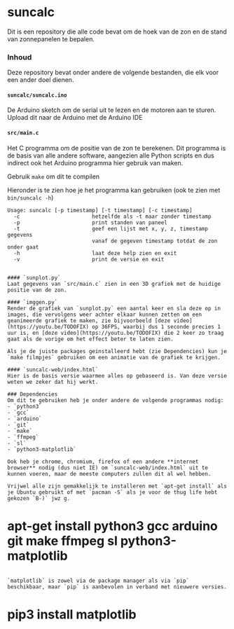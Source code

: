 # suncalc

Dit is een repository die alle code bevat om de hoek van de zon en de stand van zonnepanelen te bepalen.

### Inhoud
Deze repository bevat onder andere de volgende bestanden, die elk voor een ander doel dienen.

#### `suncalc/suncalc.ino`
De Arduino sketch om de serial uit te lezen en de motoren aan te sturen. Upload dit naar de Arduino met de Arduino IDE

#### `src/main.c`
Het C programma om de positie van de zon te berekenen.
Dit programma is de basis van alle andere software, aangezien alle Python scripts en dus indirect ook het Arduino programma hier gebruik van maken.

Gebruik `make` om dit te compilen

Hieronder is te zien hoe je het programma kan gebruiken (ook te zien met `bin/suncalc -h`)
```
Usage: suncalc [-p timestamp] [-t timestamp] [-c timestamp]
  -c                       hetzelfde als -t maar zonder timestamp
  -p                       print standen van paneel
  -t                       geef een lijst met x, y, z, timestamp gegevens
                           vanaf de gegeven timestamp totdat de zon onder gaat
  -h                       laat deze help zien en exit
  -v                       print de versie en exit


#### `sunplot.py`
Laat gegevens van `src/main.c` zien in een 3D grafiek met de huidige positie van de zon.

#### `imggen.py`
Render de grafiek van `sunplot.py` een aantal keer en sla deze op in images, die vervolgens weer achter elkaar kunnen zetten om een geanimeerde grafiek te maken, zie bijvoorbeeld [deze video](https://youtu.be/TODOFIX) op 36FPS, waarbij dus 1 seconde precies 1 uur is, en [deze video](https://youtu.be/TODOFIX) die 2 keer zo traag gaat als de vorige om het effect beter te laten zien.

Als je de juiste packages geinstalleerd hebt (zie Dependencies) kun je `make filmpjes` gebruiken om een animatie van de grafiek te krijgen.

#### `suncalc-web/index.html`
Hier is de basis versie waarmee alles op gebaseerd is. Van deze versie weten we zeker dat hij werkt.

### Dependencies
Om dit te gebruiken heb je onder andere de volgende programmas nodig:
- `python3`
- `gcc`
- `arduino`
- `git`
- `make`
- `ffmpeg`
- `sl`
- `python3-matplotlib`

Ook heb je chrome, chromium, firefox of een andere **internet browser** nodig (dus niet IE) om `suncalc-web/index.html` uit te kunnen voeren, maar de meeste computers zullen dit al wel hebben.

Vrijwel alle zijn gemakkelijk te installeren met `apt-get install` als je Ubuntu gebruikt of met `pacman -S` als je voor de thug life hebt gekozen `B-)` jwz g.
```
# apt-get install python3 gcc arduino git make ffmpeg sl python3-matplotlib
```

`matplotlib` is zowel via de package manager als via `pip` beschikbaar, maar `pip` is aanbevolen in verband met nieuwere versies.
```
# pip3 install matplotlib
```
